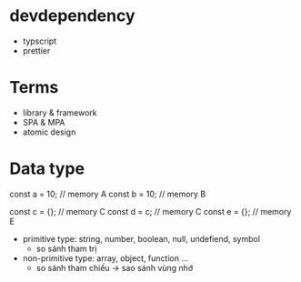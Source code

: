 
# devdependency
- typscript
- prettier

# Terms
- library & framework
- SPA & MPA
- atomic design

# Data type

const a = 10; // memory A
const b = 10; // memory B

const c = {}; // memory C
const d = c; // memory C
const e = {}; // memory E

- primitive type: string, number, boolean, null, undefiend, symbol
  - so sánh tham trị
- non-primitive type: array, object, function ...
  - so sánh tham chiếu -> sao sánh vùng nhớ